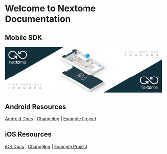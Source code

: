 # Welcome to Nextome Documentation

## Mobile SDK
![Nextome Android SDK Cover](sdk/res/cover.png)

## Android Resources
[Android Docs](sdk/android/README.md) | [Changelog](sdk/android/CHANGELOG.md) | [Example Project](https://github.com/Nextome/nextome-phoenix-android-whitelabel)

## iOS Resources
[iOS Docs](sdk/ios/README.md) | [Changelog](https://github.com/Nextome/POD-Nextome-Sdk/releases) | [Example Project](https://github.com/Nextome/nextome-phoenix-iOS-whitelabel)
